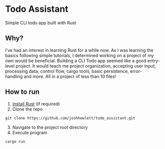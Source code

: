 # Todo Assistant
Simple CLI todo app built with Rust

## Why?
I've had an interest in learning Rust for a while now. As I was learning the basics following simple tutorials, I determined
working on a project of my own would be beneficial. Building a CLI Todo app seemed like a good entry-level project. It would
teach me project organization, accepting user input, processing data, control flow, cargo tools, basic persistence, error-
handling and more. All in a project of less than 10 files!

## How to run
1. [Install Rust](https://www.rust-lang.org/tools/install) (if required)
2. Clone the repo
```
git clone https://github.com/joshhewlett/todo_assistant.git
```
3. Navigate to the project root directory
4. Execute program
```
cargo run
```
